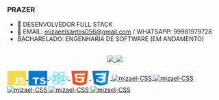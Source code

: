 ### PRAZER

- 🔭 DESENVOLVEDOR FULL STACK
- 👯 EMAIL: mizaeelsantos056@gmail.com / WHATSAPP: 99981979728
-  BACHARELADO: ENGENHARIA DE SOFTWARE (EM ANDAMENTO)

##

<div align="center">
  <a href="https://github.com/mizaeldragon">
  <img height="180em" src="https://github-readme-stats.vercel.app/api?username=mizaeldragon&show_icons=true&theme=dark&include_all_commits=true&count_private=true"/>
  <img height="180em" src="https://github-readme-stats.vercel.app/api/top-langs/?username=mizaeldragon&layout=compact&langs_count=7&theme=dark"/>
</div>

<div style="display: inline_block"><br>
  <img align="center" alt="mizael-Js" height="35" width="45" src="https://raw.githubusercontent.com/devicons/devicon/master/icons/javascript/javascript-plain.svg">
  <img align="center" alt="mizael-Ts" height="35" width="45" src="https://raw.githubusercontent.com/devicons/devicon/master/icons/typescript/typescript-plain.svg">
  <img align="center" alt="mizael-React" height="35" width="45" src="https://raw.githubusercontent.com/devicons/devicon/master/icons/react/react-original.svg">
  <img align="center" alt="mizael-HTML" height="35" width="45" src="https://raw.githubusercontent.com/devicons/devicon/master/icons/html5/html5-original.svg">
  <img align="center" alt="mizael-CSS" height="35" width="45" src="https://raw.githubusercontent.com/devicons/devicon/master/icons/css3/css3-original.svg">
  <img align="center" alt="mizael-CSS" height="35" width="45" src="https://cdn.jsdelivr.net/gh/devicons/devicon@latest/icons/nodejs/nodejs-original-wordmark.svg" />
  <img align="center" alt="mizael-CSS" height="35" width="45" src="https://cdn.jsdelivr.net/gh/devicons/devicon@latest/icons/postgresql/postgresql-original.svg" />
  <img align="center" alt="mizael-CSS" height="35" width="45" src="https://cdn.jsdelivr.net/gh/devicons/devicon@latest/icons/mysql/mysql-original.svg" />
  <img align="center" alt="mizael-CSS" height="35" width="45" src="https://cdn.jsdelivr.net/gh/devicons/devicon@latest/icons/tailwindcss/tailwindcss-original.svg" />
  <img align="center" alt="mizael-CSS" height="35" width="45" src="https://cdn.jsdelivr.net/gh/devicons/devicon@latest/icons/fastify/fastify-original.svg" />
<div>




